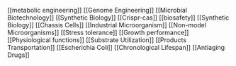 [[metabolic engineering]]
[[Genome Engineering]]
[[Microbial Biotechnology]]
[[Synthetic Biology]]
[[Crispr-cas]]
[[biosafety]]
[[Synthetic Biology]]
[[Chassis Cells]]
[[Industrial Microorganism]]
[[Non-model Microorganisms]]
[[Stress tolerance]]
[[Growth performance]]
[[Physiological functions]]
[[Substrate Utilization]]
[[Products Transportation]]
[[Escherichia Coli]]
[[Chronological Lifespan]]
[[Antiaging Drugs]]
